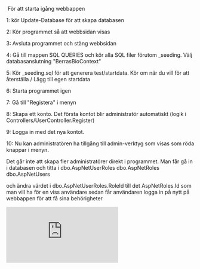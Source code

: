 
﻿
För att starta igång webbappen

1: kör Update-Database för att skapa databasen

2: Kör programmet så att webbsidan visas 

3: Avsluta programmet och stäng webbsidan

4: Gå till mappen SQL QUERIES och kör alla SQL filer förutom _seeding. Välj databasanslutning "BerrasBioContext"

5: Kör _seeding.sql för att generera test/startdata. Kör om när du vill för att återställa / Lägg till egen startdata

6: Starta programmet igen

7: Gå till "Registera" i menyn

8: Skapa ett konto. Det första kontot blir administratör automatiskt (logik i Controllers/UserController.Register)

9: Logga in med det nya kontot.

10: Nu kan administratören ha tillgång till admin-verktyg som visas som röda knappar i menyn.



Det går inte att skapa fler administratörer direkt i programmet. 
Man får gå in i databasen och titta i 
	dbo.AspNetUserRoles
	dbo.AspNetRoles
	dbo.AspNetUsers 

och ändra värdet i dbo.AspNetUserRoles.RoleId till det AspNetRoles.Id som man vill ha för en viss användare
sedan får användaren logga in på nytt på webbappen för att få sina behörigheter

![DB Diagram](https://github.com/krumeluren/BerrasBio/blob/master/BerrasBio/_DbDiagram.pdf)
